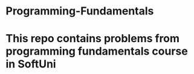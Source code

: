# Programming-Fundamentals
# This repo contains problems from programming fundamentals course in SoftUni
